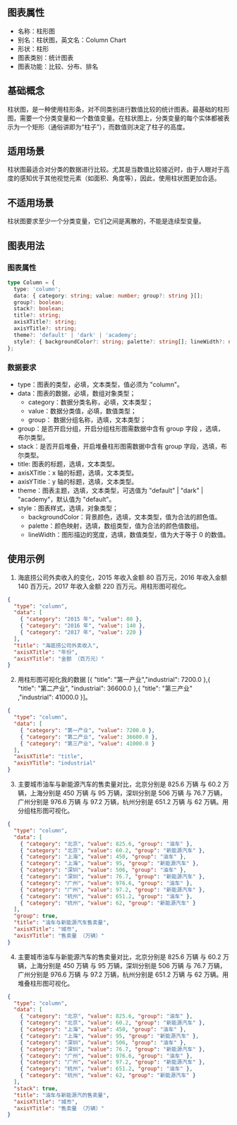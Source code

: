 ## 图表属性

- 名称：柱形图
- 别名：柱状图，英文名：Column Chart
- 形状：柱形
- 图表类别：统计图表
- 图表功能：比较、分布、排名

## 基础概念

柱状图，是一种使用柱形条，对不同类别进行数值比较的统计图表。最基础的柱形图，需要一个分类变量和一个数值变量。在柱状图上，分类变量的每个实体都被表示为一个矩形（通俗讲即为“柱子”），而数值则决定了柱子的高度。

## 适用场景

柱状图最适合对分类的数据进行比较。尤其是当数值比较接近时，由于人眼对于高度的感知优于其他视觉元素（如面积、角度等），因此，使用柱状图更加合适。

## 不适用场景

柱状图要求至少一个分类变量，它们之间是离散的，不能是连续型变量。

## 图表用法

### 图表属性

```typescript
type Column = {
  type: 'column';
  data: { category: string; value: number; group?: string }[];
  group?: boolean;
  stack?: boolean;
  title?: string;
  axisXTitle?: string;
  axisYTitle?: string;
  theme?: 'default' | 'dark' | 'academy';
  style?: { backgroundColor?: string; palette?: string[]; lineWidth?: number };
};
```

### 数据要求

- type：图表的类型，必填，文本类型，值必须为 "column"。
- data：图表的数据，必填，数组对象类型；
  - category：数据分类名称，必填，文本类型；
  - value：数据分类值，必填，数值类型；
  - group： 数据分组名称，选填，文本类型；
- group：是否开启分组，开启分组柱形图需数据中含有 group 字段 ，选填，布尔类型。
- stack：是否开启堆叠，开启堆叠柱形图需数据中含有 group 字段，选填，布尔类型。
- title: 图表的标题，选填，文本类型。
- axisXTitle：x 轴的标题，选填，文本类型。
- axisYTitle：y 轴的标题，选填，文本类型。
- theme：图表主题，选填，文本类型，可选值为 "default" | "dark" | "academy"，默认值为 "default"。
- style：图表样式，选填，对象类型；
  - backgroundColor：背景颜色，选填，文本类型，值为合法的颜色值。
  - palette：颜色映射，选填，数组类型，值为合法的颜色值数组。
  - lineWidth：图形描边的宽度，选填，数值类型，值为大于等于 0 的数值。

## 使用示例

1. 海底捞公司外卖收入的变化，2015 年收入金额 80 百万元，2016 年收入金额 140 百万元，2017 年收入金额 220 百万元。用柱形图可视化。

```json
{
  "type": "column",
  "data": [
    { "category": "2015 年", "value": 80 },
    { "category": "2016 年", "value": 140 },
    { "category": "2017 年", "value": 220 }
  ],
  "title": "海底捞公司外卖收入",
  "axisXTitle": "年份",
  "axisYTitle": "金额 （百万元）"
}
```

2. 用柱形图可视化我的数据 [{ "title": "第一产业","industrial": 7200.0 },{ "title": "第二产业", "industrial": 36600.0 },{ "title": "第三产业" ,"industrial": 41000.0 }]。

```json
{
  "type": "column",
  "data": [
    { "category": "第一产业", "value": 7200.0 },
    { "category": "第二产业", "value": 36600.0 },
    { "category": "第三产业", "value": 41000.0 }
  ],
  "axisXTitle": "title",
  "axisYTitle": "industrial"
}
```

3. 主要城市油车与新能源汽车的售卖量对比，北京分别是 825.6 万辆 与 60.2 万辆，上海分别是 450 万辆 与 95 万辆，深圳分别是 506 万辆 与 76.7 万辆，广州分别是 976.6 万辆 与 97.2 万辆，杭州分别是 651.2 万辆 与 62 万辆。用分组柱形图可视化。

```json
{
  "type": "column",
  "data": [
    { "category": "北京", "value": 825.6, "group": "油车" },
    { "category": "北京", "value": 60.2, "group": "新能源汽车" },
    { "category": "上海", "value": 450, "group": "油车" },
    { "category": "上海", "value": 95, "group": "新能源汽车" },
    { "category": "深圳", "value": 506, "group": "油车" },
    { "category": "深圳", "value": 76.7, "group": "新能源汽车" },
    { "category": "广州", "value": 976.6, "group": "油车" },
    { "category": "广州", "value": 97.2, "group": "新能源汽车" },
    { "category": "杭州", "value": 651.2, "group": "油车" },
    { "category": "杭州", "value": 62, "group": "新能源汽车" }
  ],
  "group": true,
  "title": "油车与新能源汽车售卖量",
  "axisXTitle": "城市",
  "axisYTitle": "售卖量 （万辆）"
}
```

4. 主要城市油车与新能源汽车的售卖量对比，北京分别是 825.6 万辆 与 60.2 万辆，上海分别是 450 万辆 与 95 万辆，深圳分别是 506 万辆 与 76.7 万辆，广州分别是 976.6 万辆 与 97.2 万辆，杭州分别是 651.2 万辆 与 62 万辆。用堆叠柱形图可视化。

```json
{
  "type": "column",
  "data": [
    { "category": "北京", "value": 825.6, "group": "油车" },
    { "category": "北京", "value": 60.2, "group": "新能源汽车" },
    { "category": "上海", "value": 450, "group": "油车" },
    { "category": "上海", "value": 95, "group": "新能源汽车" },
    { "category": "深圳", "value": 506, "group": "油车" },
    { "category": "深圳", "value": 76.7, "group": "新能源汽车" },
    { "category": "广州", "value": 976.6, "group": "油车" },
    { "category": "广州", "value": 97.2, "group": "新能源汽车" },
    { "category": "杭州", "value": 651.2, "group": "油车" },
    { "category": "杭州", "value": 62, "group": "新能源汽车" }
  ],
  "stack": true,
  "title": "油车与新能源汽的售卖量",
  "axisXTitle": "城市",
  "axisYTitle": "售卖量 （万辆）"
}
```
